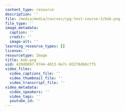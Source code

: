```yaml
---
content_type: resource
description: ''
file: /media/media/courses/cpg-test-course-3/bob.png
file_type: ''
image_metadata:
  caption: ''
  credit: ''
  image-alt: ''
learning_resource_types: []
license: ''
resourcetype: Image
title: bob.png
uid: 420d0097-9744-4013-9e7c-03278d68cff5
video_files:
  video_captions_file: ''
  video_thumbnail_file: ''
  video_transcript_file: ''
video_metadata:
  video_speakers: ''
  video_tags: ''
  youtube_id: ''
---
```

